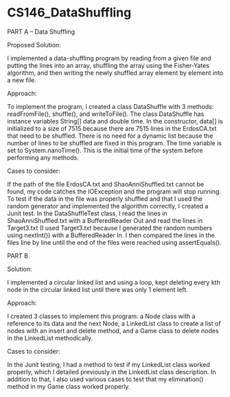# CS146_DataShuffling
PART A – Data Shuffling

Proposed Solution:

I implemented a data-shuffling program by reading from a given file and putting the lines into an array,
shuffling the array using the Fisher-Yates algorithm, and then writing the newly shuffled array element
by element into a new file.

Approach:

To implement the program, I created a class DataShuffle with 3 methods: readFromFile(), shuffle(), and
writeToFile(). The class DataShuffle has instance variables String[] data and double time. In the
constructor, data[] is initialized to a size of 7515 because there are 7515 lines in the ErdosCA.txt that
need to be shuffled. There is no need for a dynamic list because the number of lines to be shuffled are
fixed in this program. The time variable is set to System.nanoTime(). This is the initial time of the system
before performing any methods.

Cases to consider:

If the path of the file ErdosCA.txt and ShaoAnniShuffled.txt cannot be found, my code catches the
IOException and the program will stop running. To test if the data in the file was properly shuffled and
that I used the random generator and implemented the algorithm correctly, I created a Junit test. In the
DataShuffleTest class, I read the lines in ShaoAnniShuffled.txt with a BufferedReader Out and read the
lines in Target3.txt (I used Target3.txt because I generated the random numbers using nextInt()) with a
BufferedReader In. I then compared the lines in the files line by line until the end of the files were
reached using assertEquals().


PART B

Solution:

I implemented a circular linked list and using a loop, kept deleting every kth node in the circular linked
list until there was only 1 element left.

Approach:

I created 3 classes to implement this program: a Node class with a reference to its data and the next
Node, a LinkedList class to create a list of nodes with an insert and delete method, and a Game class to
delete nodes in the LinkedList methodically.

Cases to consider:

In the Junit testing, I had a method to test if my LinkedList class worked properly, which I detailed
previously in the LinkedList class description. In addition to that, I also used various cases to test that my
elimination() method in my Game class worked properly.
